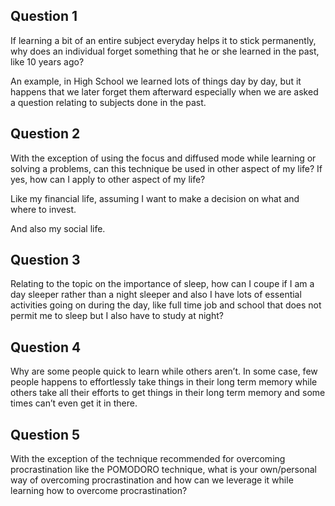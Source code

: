 ## Question 1
If learning a bit of an entire subject everyday helps it to stick permanently, why does an individual forget something that he or she learned in the past, like 10 years ago?

An example, in High School we learned lots of things day by day, but it happens that we later forget them afterward especially when we are asked a question relating to subjects done in the past.

## Question 2
With the exception of using the focus and diffused mode while learning or solving a problems, can this technique be used in other aspect of my life? If yes, how can I apply to other aspect of my life?

Like my financial life, assuming I want to make a decision on what and where to invest. 

And also my social life. 

## Question 3
Relating to the topic on the importance of sleep, how can I coupe if I am a day sleeper rather than a night sleeper and also I have lots of essential activities going on during the day, like full time job and school that does not permit me to sleep but I also have to study at night?


## Question 4
Why are some people quick to learn while others aren’t. In some case, few people happens to effortlessly take things in their long term memory while others take all their efforts to get things in their long term memory and some times can’t even get it in there.


## Question 5
With the exception of the technique recommended for  overcoming procrastination like the POMODORO technique, what is your own/personal way of overcoming procrastination and how can we leverage it while learning how to overcome procrastination?
